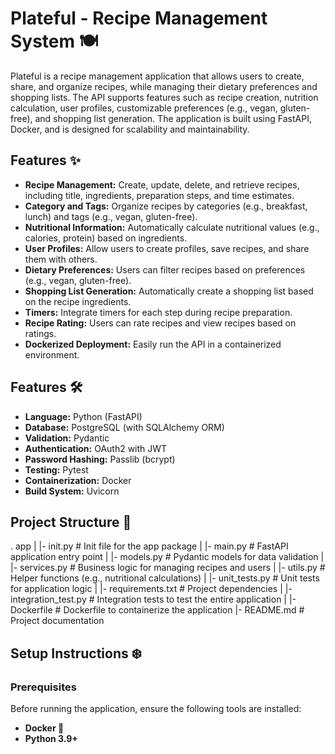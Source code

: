 # Plateful - Recipe Management System 🍽️

Plateful is a recipe management application that allows users to create, share, and organize recipes, while managing their dietary preferences and shopping lists. The API supports features such as recipe creation, nutrition calculation, user profiles, customizable preferences (e.g., vegan, gluten-free), and shopping list generation. The application is built using FastAPI, Docker, and is designed for scalability and maintainability.

## Features ✨

- **Recipe Management:** Create, update, delete, and retrieve recipes, including title, ingredients, preparation steps, and time estimates.
- **Category and Tags:** Organize recipes by categories (e.g., breakfast, lunch) and tags (e.g., vegan, gluten-free).
- **Nutritional Information:** Automatically calculate nutritional values (e.g., calories, protein) based on ingredients.
- **User Profiles:** Allow users to create profiles, save recipes, and share them with others.
- **Dietary Preferences:** Users can filter recipes based on preferences (e.g., vegan, gluten-free).
- **Shopping List Generation:** Automatically create a shopping list based on the recipe ingredients.
- **Timers:** Integrate timers for each step during recipe preparation.
- **Recipe Rating:** Users can rate recipes and view recipes based on ratings.
- **Dockerized Deployment:** Easily run the API in a containerized environment.

## Features 🛠

- **Language:** Python (FastAPI)
- **Database:** PostgreSQL (with SQLAlchemy ORM)
- **Validation:** Pydantic
- **Authentication:** OAuth2 with JWT
- **Password Hashing:** Passlib (bcrypt)
- **Testing:** Pytest
- **Containerization:** Docker
- **Build System:** Uvicorn

## Project Structure 📂

.
app
| |- init.py # Init file for the app package
| |- main.py # FastAPI application entry point
| |- models.py # Pydantic models for data validation
| |- services.py # Business logic for managing recipes and users
| |- utils.py # Helper functions (e.g., nutritional calculations)
| |- unit_tests.py # Unit tests for application logic
| |- requirements.txt # Project dependencies
| |- integration_test.py # Integration tests to test the entire application
|
|- Dockerfile # Dockerfile to containerize the application
|- README.md # Project documentation

## Setup Instructions ❄️

### Prerequisites

Before running the application, ensure the following tools are installed:

- **Docker 🐳**
- **Python 3.9+**
